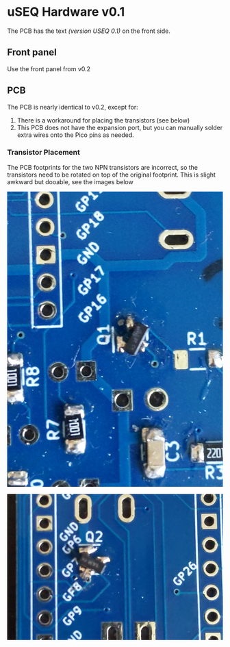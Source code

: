 # uSEQ Hardware v0.1

The PCB has the text *(version USEQ 0.1)* on the front side.

## Front panel

Use the front panel from v0.2

## PCB

The PCB is nearly identical to v0.2, except for:

1. There is a workaround for placing the transistors (see below)
3. This PCB does not have the expansion port, but you can manually solder extra wires onto the Pico pins as needed.



### Transistor Placement

The PCB footprints for the two NPN transistors are incorrect, so the transistors need to be rotated on top of the original footprint.  This is slight awkward but dooable, see the images below

![Q1 Transistor Correction](./Q1Correction.jpg)

![Q2 Transistor Correction](./Q2Correction.jpg)


